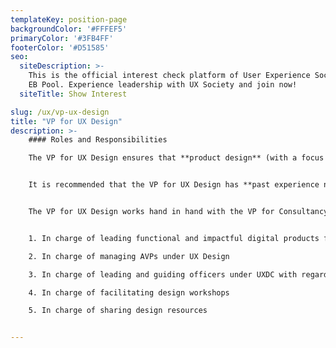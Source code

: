 ```yaml
---
templateKey: position-page
backgroundColor: '#FFFEF5'
primaryColor: '#3FB4FF'
footerColor: '#D51585'
seo:
  siteDescription: >-
    This is the official interest check platform of User Experience Society for
    EB Pool. Experience leadership with UX Society and join now!
  siteTitle: Show Interest

slug: /ux/vp-ux-design
title: "VP for UX Design"
description: >-
    #### Roles and Responsibilities

    The VP for UX Design ensures that **product design** (with a focus on UX) **is effectively taught throughout the organization** by collaborating with different departments in **executing design-related events**, while also **making sure that quality is executed in all digital products created for clients**.


    It is recommended that the VP for UX Design has **past experience not only in product design, but also profound knowledge in user research, visual design, and usability**. The VP for UX Design must also have **experience in mentorship and collaboration**, and if possible, **product management**.


    The VP for UX Design works hand in hand with the VP for Consultancy in managing the UXDC team.


    1. In charge of leading functional and impactful digital products for clients

    2. In charge of managing AVPs under UX Design

    3. In charge of leading and guiding officers under UXDC with regards to producing effective outputs for client work

    4. In charge of facilitating design workshops

    5. In charge of sharing design resources


---
```


